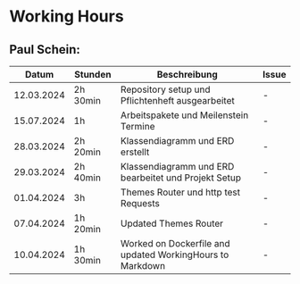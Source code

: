 # Working Hours

## Paul Schein:
| Datum      | Stunden  | Beschreibung                                               | Issue |
|------------|----------|------------------------------------------------------------|-------|
| 12.03.2024 | 2h 30min | Repository setup und Pflichtenheft ausgearbeitet           | -     |
| 15.07.2024 | 1h       | Arbeitspakete und Meilenstein Termine                      | -     |
| 28.03.2024 | 2h 20min | Klassendiagramm und ERD erstellt                           | -     |
| 29.03.2024 | 2h 40min | Klassendiagramm und ERD bearbeitet und Projekt Setup       | -     |
| 01.04.2024 | 3h       | Themes Router und http test Requests                       | -     |
| 07.04.2024 | 1h 20min | Updated Themes Router                                      | -     |
| 10.04.2024 | 1h 30min | Worked on Dockerfile and updated WorkingHours to Markdown  | -     |